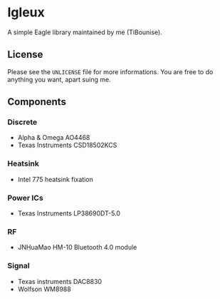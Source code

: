 # Igleux

A simple Eagle library maintained by me (TiBounise).

## License

Please see the `UNLICENSE` file for more informations. You are free to do anything you want, apart suing me.

## Components

### Discrete

 * Alpha & Omega AO4468
 * Texas Instruments CSD18502KCS
 
### Heatsink

 * Intel 775 heatsink fixation

### Power ICs

 * Texas Instruments LP38690DT-5.0

### RF

 * JNHuaMao HM-10 Bluetooth 4.0 module 

### Signal

 * Texas instruments DAC8830
 * Wolfson WM8988
